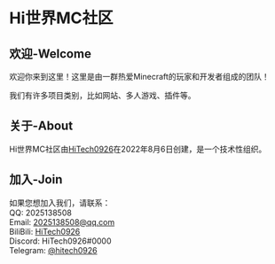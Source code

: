 # Hi世界MC社区

## 欢迎-Welcome
欢迎你来到这里！这里是由一群热爱Minecraft的玩家和开发者组成的团队！<br>

我们有许多项目类别，比如网站、多人游戏、插件等。<br>

## 关于-About
Hi世界MC社区由[HiTech0926](https://github.com/HiTech0926)在2022年8月6日创建，是一个技术性组织。<br>

## 加入-Join
如果您想加入我们，请联系：<br>
QQ: 2025138508<br>
Email: [2025138508@qq.com](mailto:2025138508@qq.com)<br>
BiliBili: [HiTech0926](https://space.bilibili.com/1681111941)<br>
Discord: HiTech0926#0000<br>
Telegram: [@hitech0926](https://t.me/hitech0926)<br>
